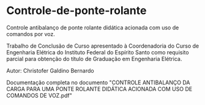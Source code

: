 # Controle-de-ponte-rolante
Controle antibalanço de ponte rolante didática acionada com uso de comandos por voz.

Trabalho de Conclusão de Curso apresentado à Coordenadoria do Curso de Engenharia Elétrica do Instituto Federal do Espírito Santo como requisito parcial para obtenção do título de Graduação em Engenharia Elétrica.

Autor: Christofer Galdino Bernardo

Documentação completa no documento "CONTROLE ANTIBALANÇO DA CARGA PARA UMA PONTE ROLANTE DIDÁTICA ACIONADA COM USO DE COMANDOS DE VOZ.pdf"
